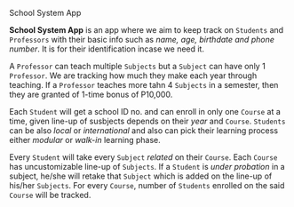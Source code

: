 School System App

**School System App** is an app where we aim to keep track on `Students` and `Professors` with their basic info such as *name, age, birthdate and phone number*. It is for their identification incase we need it.

A `Professor` can teach multiple `Subjects` but a `Subject` can have only 1 `Professor`. We are tracking how much they make each year through teaching. If a `Professor` teaches more tahn 4 `Subjects` in a semester, then they are granted of 1-time bonus of P10,000.

Each `Student` will get a school ID no. and can enroll in only one `Course` at a time, given line-up of susbjects depends on their *year* and `Course`. `Students` can be also *local* or *international* and also can pick their learning process either *modular* or *walk-in* learning phase. 

Every `Student` will take every `Subject` *related* on their `Course`. Each `Course` has uncustomizable line-up of `Subjects`. If a `Student` is *under probation* in a subject, he/she will retake that `Subject` which is added on the line-up of his/her `Subjects`. For every `Course`, number of `Students` enrolled on the said `Course` will be tracked.